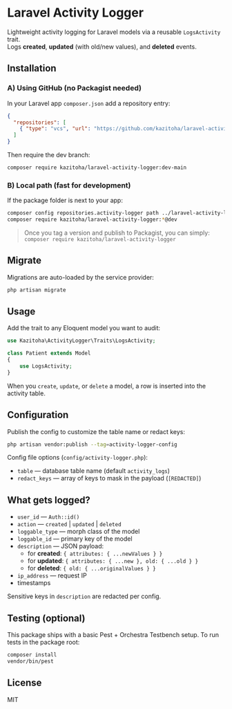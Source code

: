 # Laravel Activity Logger

Lightweight activity logging for Laravel models via a reusable `LogsActivity` trait.  
Logs **created**, **updated** (with old/new values), and **deleted** events.

## Installation

### A) Using GitHub (no Packagist needed)
In your Laravel app `composer.json` add a repository entry:

```json
{
  "repositories": [
    { "type": "vcs", "url": "https://github.com/kazitoha/laravel-activity-logger.git" }
  ]
}
```

Then require the dev branch:

```bash
composer require kazitoha/laravel-activity-logger:dev-main
```

### B) Local path (fast for development)
If the package folder is next to your app:

```bash
composer config repositories.activity-logger path ../laravel-activity-logger
composer require kazitoha/laravel-activity-logger:*@dev
```

> Once you tag a version and publish to Packagist, you can simply:  
> `composer require kazitoha/laravel-activity-logger`

## Migrate

Migrations are auto-loaded by the service provider:
```bash
php artisan migrate
```

## Usage

Add the trait to any Eloquent model you want to audit:

```php
use Kazitoha\ActivityLogger\Traits\LogsActivity;

class Patient extends Model
{
    use LogsActivity;
}
```

When you `create`, `update`, or `delete` a model, a row is inserted into the activity table.

## Configuration

Publish the config to customize the table name or redact keys:

```bash
php artisan vendor:publish --tag=activity-logger-config
```

Config file options (`config/activity-logger.php`):
- `table` — database table name (default `activity_logs`)
- `redact_keys` — array of keys to mask in the payload (`[REDACTED]`)

## What gets logged?

- `user_id` — `Auth::id()`
- `action` — `created` | `updated` | `deleted`
- `loggable_type` — morph class of the model
- `loggable_id` — primary key of the model
- `description` — JSON payload:
  - for **created**: `{ attributes: { ...newValues } }`
  - for **updated**: `{ attributes: { ...new }, old: { ...old } }`
  - for **deleted**: `{ old: { ...originalValues } }`
- `ip_address` — request IP
- timestamps

Sensitive keys in `description` are redacted per config.

## Testing (optional)

This package ships with a basic Pest + Orchestra Testbench setup. To run tests in the package root:

```bash
composer install
vendor/bin/pest
```

## License

MIT
